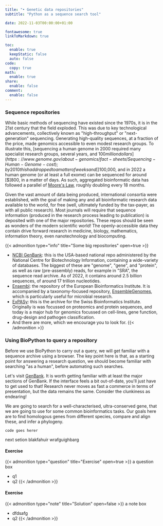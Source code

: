 ```yaml
---
title: "• Genetic data repositories"
subtitle: "Python as a sequence search tool"

date: 2022-11-03T00:00:00+01:00

fontawesome: true
linkToMarkdown: true

toc:
  enable: true
  keepStatic: false
  auto: false
code:
  copy: true
math:
  enable: true
share:
  enable: false
comment:
  enable: false
---
```


### Sequence repositories
While basic methods of sequencing have existed since the 1970s, it is in the 21st century that the field exploded. This was due to key technological advancements, collectively known as "high-throughput" or "next-generation" sequencing. Generating high-quality sequences, at a fraction of the price, made genomics accessible to even modest research groups. To illustrate this, [sequencing a human genome in 2000 required many specialist research groups, several years, and $100 million dollars](https://www.genome.gov/about-genomics/fact-sheets/Sequencing-Human-Genome-cost); by 2010 this had dropped to a matter of weeks and [$]100,000, and in 2022 a human genome (or at least a full exome) can be sequenced for around [$]800, in a matter of days. As such, aggregated bioinformatic data has followed a parallel of [Moore's Law](https://www.wikiwand.com/en/Moore's_law), roughly doubling every 18 months.

Given the vast amount of data being produced, international consortia were established, with the goal of making any and all bioinformatic research data available to the world, for free (well, ultimately funded by the tax-payer, as with all public research). Most journals will require that sequence information (produced in the research process leading to publication) is deposited with one of the major repositories. These repos should be seen as wonders of the modern scientific world! The openly-accessible data they contain drive forward research in medicine, biology, mathematics, information theory, even nanotechnology and biocomputing.

{{< admonition type="info" title="Some big repositories" open=true >}}
- [NCBI GenBank](https://www.ncbi.nlm.nih.gov/genbank/): this is the USA-based national repo administered by the National Centre for Biotechnology Information, containing a wide-variety of databases. The biggest of these are "genome", "gene", and "protein", as well as raw (pre-assembly) reads, for example in "SRA", the sequence read archive. As of 2022, it contains around 2.5 billion sequences, of around 17 trillion nucleotides.
- [Ensembl](https://www.ensembl.org/index.html): the repository of the European Bioinformatics Institute. It is accompanied by a taxonomy-focused repository, [EnsembleGenomes](https://ensemblgenomes.org/), which is particularly useful for microbial research.
- [ExPASy](https://www.expasy.org/): this is the archive for the Swiss Bioinformatics Institute. Originally is was focussed on proteomics and protein sequences, and today is a major hub for genomics focussed on cell-lines, gene function, drug-design and pathogen classification.
- And there are more, which we encourage you to look for.
{{< /admonition >}}

### Using BioPython to query a repository

Before we use BioPython to carry out a query, we will get familiar with a sequence archive using a browser. The key point here is that, as a starting point for answering a research question, we should become familiar with searching "as a human", before automating such searches.

Let's visit [GenBank](https://www.ncbi.nlm.nih.gov/genbank/). It is worth getting familiar with at least the major sections of GenBank. If the interface feels a bit out-of-date, you'll just have to get used to that! Research never moves as fast a commerce in terms of presentation, but the data remains the same. Consider the clunkiness as endearing!

We are going to search for a well-characterised, ultra-conserved gene, that we are going to use for some common bioinformatics tasks. Our goals here are to find homologous genes from different species, compare and align these, and infer a phylogeny.



```
code goes herer
```
next setion blakfahuir wrafguighbarg

#### Exercise
{{< admonition type="question" title="Exercise" open=true >}}
a question box
- q1
- q2
{{< /admonition >}}

#### Exercise
{{< admonition type="note" title="Solution" open=false >}}
a note box
- dfdsafg
- q2
{{< /admonition >}}
